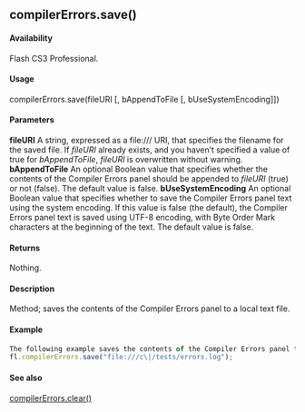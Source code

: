 ## compilerErrors.save()

#### Availability

Flash CS3 Professional.

#### Usage

compilerErrors.save(fileURI \[, bAppendToFile \[, bUseSystemEncoding\]\])

#### Parameters

**fileURI** A string, expressed as a file:/// URI, that specifies the filename for the saved file. If *fileURI* already exists, and you haven’t specified a value of true for *bAppendToFile*, *fileURI* is overwritten without warning.
**bAppendToFile** An optional Boolean value that specifies whether the contents of the Compiler Errors panel should be appended to *fileURI* (true) or not (false). The default value is false.
**bUseSystemEncoding** An optional Boolean value that specifies whether to save the Compiler Errors panel text using the system encoding. If this value is false (the default), the Compiler Errors panel text is saved using UTF-8 encoding, with Byte Order Mark characters at the beginning of the text. The default value is false.

#### Returns

Nothing.

#### Description

Method; saves the contents of the Compiler Errors panel to a local text file.

#### Example

```javascript
The following example saves the contents of the Compiler Errors panel to a file named errors.log in the C:\\tests folder:
fl.compilerErrors.save("file:///c\|/tests/errors.log");

```
#### See also

[compilerErrors.clear()](#!AdobeDocs/developers-animatesdk-docs/test/compilerErrors_object/compilerErrors.md)
